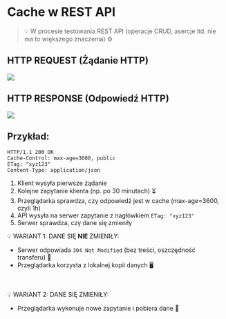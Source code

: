 # Cache w REST API

> 💡 W procesie testowania REST API (operacje CRUD, asercje itd. nie ma to większego znaczenia) ⚙️

## HTTP REQUEST (Żądanie HTTP)

<a href="https://personal.ntu.edu.sg/ehchua/programming/webprogramming/HTTP_Basics.html">
    <img src="https://personal.ntu.edu.sg/ehchua/programming/webprogramming/images/HTTP_RequestMessageExample.png">
</a>

## HTTP RESPONSE (Odpowiedź HTTP)

<a href="https://personal.ntu.edu.sg/ehchua/programming/webprogramming/HTTP_Basics.html">
    <img src="https://personal.ntu.edu.sg/ehchua/programming/webprogramming/images/HTTP_ResponseMessageExample.png">
</a>

## Przykład:


```text
HTTP/1.1 200 OK
Cache-Control: max-age=3600, public
ETag: "xyz123"
Content-Type: application/json
```

1. Klient wysyła pierwsze żądanie
2. Kolejne zapytanie klienta (np. po 30 minutach) ⏳
3. Przeglądarka sprawdza, czy odpowiedź jest w cache (max-age=3600, czyli 1h)
4. API wysyła na serwer zapytanie z nagłówkiem  ```ETag: "xyz123"```
5. Serwer sprawdza, czy dane się zmieniły

💡 WARIANT 1: DANE SIĘ **NIE** ZMIENIŁY:

* Serwer odpowiada ```304 Not Modified``` (bez treści, oszczędność transferu) 💾
* Przeglądarka korzysta z lokalnej kopii danych 🖥️

<br>

💡 WARIANT 2: DANE SIĘ ZMIENIŁY:

* Przeglądarka wykonuje nowe zapytanie i pobiera dane 🔄
